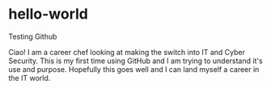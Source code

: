 # hello-world
Testing Github

Ciao! I am a career chef looking at making the switch into IT and Cyber Security.
This is my first time using GitHub and I am trying to understand it's use and purpose.
Hopefully this goes well and I can land myself a career in the IT world.
